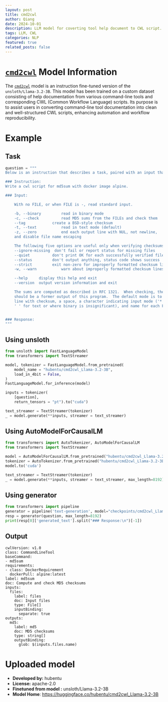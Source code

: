 ```yaml
---
layout: post
title: cmd2cwl
author: Qiang
date: 2024-10-01
description: LLM model for coverting tool help document to CWL script.
tags: LLM, CWL
categories: NLP
featured: true
related_posts: false
---
```


# [`cmd2cwl`](https://huggingface.co/hubentu/cmd2cwl_Llama-3.2-3B) Model Information

The [`cmd2cwl`](https://huggingface.co/hubentu/cmd2cwl_Llama-3.2-3B) model is an instruction fine-tuned version of the `unsloth/Llama-3.2-3B`. This model has been trained on a custom dataset consisting of help documentation from various command-line tools and corresponding CWL (Common Workflow Language) scripts. Its purpose is to assist users in converting command-line tool documentation into clean and well-structured CWL scripts, enhancing automation and workflow reproducibility.

# Example
## Task
``` python
question = """
Below is an instruction that describes a task, paired with an input that provides further context. Write a response that appropriately completes the request.

### Instruction:
Write a cwl script for md5sum with docker image alpine.

### Input:

    With no FILE, or when FILE is -, read standard input.

    -b, --binary         read in binary mode
    -c, --check          read MD5 sums from the FILEs and check them
    --tag            create a BSD-style checksum
    -t, --text           read in text mode (default)
    -z, --zero           end each output line with NUL, not newline,
    and disable file name escaping

    The following five options are useful only when verifying checksums:
    --ignore-missing  don't fail or report status for missing files
    --quiet          don't print OK for each successfully verified file
    --status         don't output anything, status code shows success
    --strict         exit non-zero for improperly formatted checksum lines
    -w, --warn           warn about improperly formatted checksum lines

    --help     display this help and exit
    --version  output version information and exit

    The sums are computed as described in RFC 1321.  When checking, the input
    should be a former output of this program.  The default mode is to print a
    line with checksum, a space, a character indicating input mode ('*' for binary,
    ' ' for text or where binary is insignificant), and name for each FILE.


### Response:
"""
```

## Using unsloth

``` python
from unsloth import FastLanguageModel
from transformers import TextStreamer

model, tokenizer = FastLanguageModel.from_pretrained(
    model_name = "hubentu/cmd2cwl_Llama-3.2-3B",
    load_in_4bit = False,
)
FastLanguageModel.for_inference(model)

inputs = tokenizer(
    [question],
    return_tensors = "pt").to("cuda")

text_streamer = TextStreamer(tokenizer)
_ = model.generate(**inputs, streamer = text_streamer)

```

## Using AutoModelForCausalLM
``` python
from transformers import AutoTokenizer, AutoModelForCausalLM
from transformers import TextStreamer

model = AutoModelForCausalLM.from_pretrained("hubentu/cmd2cwl_Llama-3.2-3B")
tokenizer = AutoTokenizer.from_pretrained("hubentu/cmd2cwl_Llama-3.2-3B")
model.to('cuda')

text_streamer = TextStreamer(tokenizer)
_ = model.generate(**inputs, streamer = text_streamer, max_length=8192)
```

## Using generator
``` python
from transformers import pipeline
generator = pipeline('text-generation', model="checkpoints/cmd2cwl_Llama-3.2-3B", device='cuda')
resp = generator(question, max_length=8192)
print(resp[0]['generated_text'].split("### Response:\n")[-1])
```

## Output
```
cwlVersion: v1.0
class: CommandLineTool
baseCommand:
- md5sum
requirements:
- class: DockerRequirement
  dockerPull: alpine:latest
label: md5sum
doc: Compute and check MD5 checksums
inputs:
  files:
    label: files
    doc: Input files
    type: File[]
    inputBinding:
      separate: true
outputs:
  md5:
    label: md5
    doc: MD5 checksums
    type: string[]
    outputBinding:
      glob: $(inputs.files.name)
```


# Uploaded  model

- **Developed by:** hubentu
- **License:** apache-2.0
- **Finetuned from model :** unsloth/Llama-3.2-3B
- **Model Home**: <https://huggingface.co/hubentu/cmd2cwl_Llama-3.2-3B>
